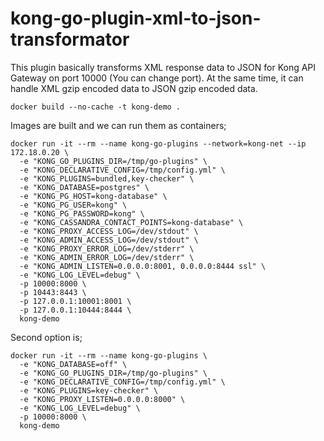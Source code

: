 # kong-go-plugin-xml-to-json-transformator

This plugin basically transforms XML response data to JSON for Kong API Gateway on port 10000 (You can change port). At the same time, it can handle XML gzip encoded data to JSON gzip encoded data.

```
docker build --no-cache -t kong-demo .
```

Images are built and we can run them as containers;

```
docker run -it --rm --name kong-go-plugins --network=kong-net --ip 172.18.0.20 \
  -e "KONG_GO_PLUGINS_DIR=/tmp/go-plugins" \
  -e "KONG_DECLARATIVE_CONFIG=/tmp/config.yml" \
  -e "KONG_PLUGINS=bundled,key-checker" \
  -e "KONG_DATABASE=postgres" \
  -e "KONG_PG_HOST=kong-database" \
  -e "KONG_PG_USER=kong" \
  -e "KONG_PG_PASSWORD=kong" \
  -e "KONG_CASSANDRA_CONTACT_POINTS=kong-database" \
  -e "KONG_PROXY_ACCESS_LOG=/dev/stdout" \
  -e "KONG_ADMIN_ACCESS_LOG=/dev/stdout" \
  -e "KONG_PROXY_ERROR_LOG=/dev/stderr" \
  -e "KONG_ADMIN_ERROR_LOG=/dev/stderr" \
  -e "KONG_ADMIN_LISTEN=0.0.0.0:8001, 0.0.0.0:8444 ssl" \
  -e "KONG_LOG_LEVEL=debug" \
  -p 10000:8000 \
  -p 10443:8443 \
  -p 127.0.0.1:10001:8001 \
  -p 127.0.0.1:10444:8444 \
  kong-demo
```

Second option is;

```
docker run -it --rm --name kong-go-plugins \
  -e "KONG_DATABASE=off" \
  -e "KONG_GO_PLUGINS_DIR=/tmp/go-plugins" \
  -e "KONG_DECLARATIVE_CONFIG=/tmp/config.yml" \
  -e "KONG_PLUGINS=key-checker" \
  -e "KONG_PROXY_LISTEN=0.0.0.0:8000" \
  -e "KONG_LOG_LEVEL=debug" \
  -p 10000:8000 \
  kong-demo
```